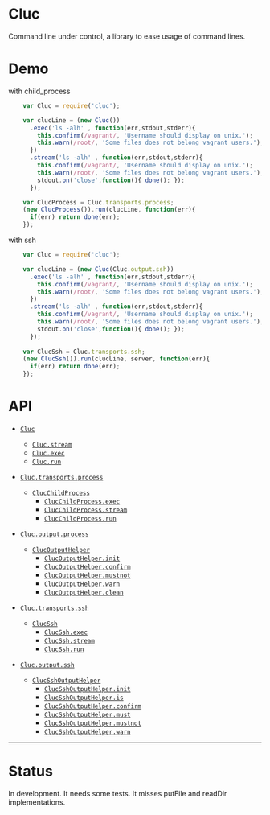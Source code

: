 # Cluc

Command line under control, a library to ease usage of command lines.

# Demo

with child_process
```js
    var Cluc = require('cluc');

    var clucLine = (new Cluc())
      .exec('ls -alh' , function(err,stdout,stderr){
        this.confirm(/vagrant/, 'Username should display on unix.');
        this.warn(/root/, 'Some files does not belong vagrant users.');
      })
      .stream('ls -alh' , function(err,stdout,stderr){
        this.confirm(/vagrant/, 'Username should display on unix.');
        this.warn(/root/, 'Some files does not belong vagrant users.');
        stdout.on('close',function(){ done(); });
      });

    var ClucProcess = Cluc.transports.process;
    (new ClucProcess()).run(clucLine, function(err){
      if(err) return done(err);
    });
```



with ssh
```js
    var Cluc = require('cluc');

    var clucLine = (new Cluc(Cluc.output.ssh))
      .exec('ls -alh' , function(err,stdout,stderr){
        this.confirm(/vagrant/, 'Username should display on unix.');
        this.warn(/root/, 'Some files does not belong vagrant users.');
      })
      .stream('ls -alh' , function(err,stdout,stderr){
        this.confirm(/vagrant/, 'Username should display on unix.');
        this.warn(/root/, 'Some files does not belong vagrant users.');
        stdout.on('close',function(){ done(); });
      });
    
    var ClucSsh = Cluc.transports.ssh;
    (new ClucSsh()).run(clucLine, server, function(err){
      if(err) return done(err);
    });
```

# API

* [`Cluc`](doc/Cluc.md#Cluc)
    * [`Cluc.stream`](doc/Cluc.md#Cluc.stream)
    * [`Cluc.exec`](doc/Cluc.md#Cluc.#exec)
    * [`Cluc.run`](doc/Cluc.md#Cluc.#run)



* [`Cluc.transports.process`](doc/ClucChildProcess.md)
    * [`ClucChildProcess`](doc/ClucChildProcess.md#ClucSsh)
        * [`ClucChildProcess.exec`](doc/ClucChildProcess.md#ClucSsh.exec)
        * [`ClucChildProcess.stream`](doc/ClucChildProcess.md#ClucSsh.stream)
        * [`ClucChildProcess.run`](doc/ClucChildProcess.md#ClucSsh.run)
        
* [`Cluc.output.process`](doc/ClucOutputHelper.md)
    * [`ClucOutputHelper`](doc/ClucOutputHelper.md#ClucOutputHelper)
        * [`ClucOutputHelper.init`](doc/ClucOutputHelper.md#ClucOutputHelper.init)
        * [`ClucOutputHelper.confirm`](doc/ClucOutputHelper.md#ClucOutputHelper.confirm)
        * [`ClucOutputHelper.mustnot`](doc/ClucOutputHelper.md#ClucOutputHelper.mustnot)
        * [`ClucOutputHelper.warn`](doc/ClucOutputHelper.md#ClucOutputHelper.warn)
        * [`ClucOutputHelper.clean`](doc/ClucOutputHelper.md#ClucOutputHelper.clean)



* [`Cluc.transports.ssh`](doc/ClucSsh.md#ClucSsh)
    * [`ClucSsh`](doc/ClucSsh.md#ClucSsh)
        * [`ClucSsh.exec`](doc/ClucSsh.md#ClucSsh.exec)
        * [`ClucSsh.stream`](doc/ClucSsh.md#ClucSsh.stream)
        * [`ClucSsh.run`](doc/ClucSsh.md#ClucSsh.run)
        
* [`Cluc.output.ssh`](doc/ClucSshOutputHelper.md)
    * [`ClucSshOutputHelper`](doc/ClucSshOutputHelper.md#ClucSshOutputHelper)
        * [`ClucSshOutputHelper.init`](doc/ClucSshOutputHelper.md#ClucSshOutputHelper.init)
        * [`ClucSshOutputHelper.is`](doc/ClucSshOutputHelper.md#ClucSshOutputHelper.is)
        * [`ClucSshOutputHelper.confirm`](doc/ClucSshOutputHelper.md#ClucSshOutputHelper.confirm)
        * [`ClucSshOutputHelper.must`](doc/ClucSshOutputHelper.md#ClucSshOutputHelper.must)
        * [`ClucSshOutputHelper.mustnot`](doc/ClucSshOutputHelper.md#ClucSshOutputHelper.mustnot)
        * [`ClucSshOutputHelper.warn`](doc/ClucSshOutputHelper.md#ClucSshOutputHelper.warn)



---------------------------------------

# Status

In development. It needs some tests. It misses putFile and readDir implementations.

